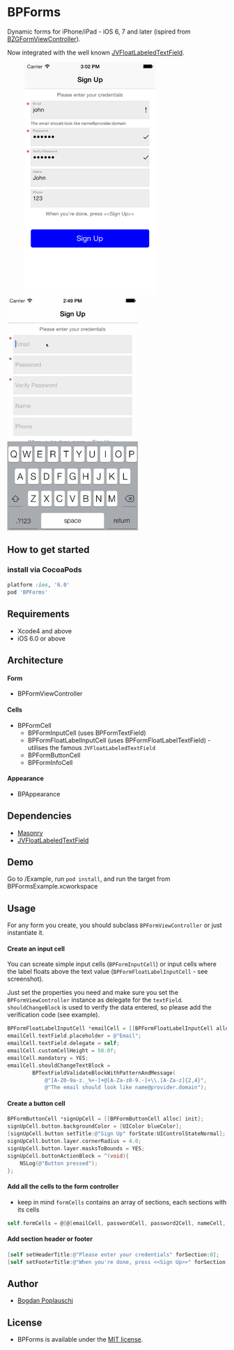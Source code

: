 BPForms
=======

Dynamic forms for iPhone/iPad - iOS 6, 7 and later (ispired from [BZGFormViewController](https://github.com/benzguo/BZGFormViewController)).

Now integrated with the well known [JVFloatLabeledTextField](https://github.com/jverdi/JVFloatLabeledTextField).

<p align="left" >
  <img src="BPForms.jpeg" title="BPForms demo image" float=left width=300 hspace=40>
  <img src="BPForms.gif" title="BPForms demo" float=right width=300>
</p>

## How to get started

### install via CocoaPods
```ruby
platform :ios, '6.0'
pod 'BPForms'
```

## Requirements

- Xcode4 and above
- iOS 6.0 or above

## Architecture

#### Form
- BPFormViewController

#### Cells
- BPFormCell
  - BPFormInputCell (uses BPFormTextField)
  - BPFormFloatLabelInputCell (uses BPFormFloatLabelTextField) - utilises the famous `JVFloatLabeledTextField`
  - BPFormButtonCell
  - BPFormInfoCell

#### Appearance
- BPAppearance

## Dependencies
- [Masonry](https://github.com/cloudkite/Masonry)
- [JVFloatLabeledTextField](https://github.com/jverdi/JVFloatLabeledTextField)

## Demo

Go to /Example, run ```pod install```, and run the target from BPFormsExample.xcworkspace

## Usage

For any form you create, you should subclass ```BPFormViewController``` or just instantiate it.

#### Create an input cell

You can screate simple input cells (`BPFormInputCell`) or input cells where the label floats above the text value (`BPFormFloatLabelInputCell` - see screenshot).

Just set the properties you need and make sure you set the ```BPFormViewController``` instance as delegate for the ```textField```.
```shouldChangeBlock``` is used to verify the data entered, so please add the verification code (see example).

```objectivec
BPFormFloatLabelInputCell *emailCell = [[BPFormFloatLabelInputCell alloc] init];
emailCell.textField.placeholder = @"Email";
emailCell.textField.delegate = self;
emailCell.customCellHeight = 50.0f;
emailCell.mandatory = YES;
emailCell.shouldChangeTextBlock =
        BPTextFieldValidateBlockWithPatternAndMessage(
            @"[A-Z0-9a-z._%+-]+@[A-Za-z0-9.-]+\\.[A-Za-z]{2,4}",
            @"The email should look like name@provider.domain");
```

#### Create a button cell

```objectivec
BPFormButtonCell *signUpCell = [[BPFormButtonCell alloc] init];
signUpCell.button.backgroundColor = [UIColor blueColor];
[signUpCell.button setTitle:@"Sign Up" forState:UIControlStateNormal];
signUpCell.button.layer.cornerRadius = 4.0;
signUpCell.button.layer.masksToBounds = YES;
signUpCell.buttonActionBlock = ^(void){
    NSLog(@"Button pressed");
};
```

#### Add all the cells to the form controller

- keep in mind ```formCells``` contains an array of sections, each sections with its cells

```objectivec
self.formCells = @[@[emailCell, passwordCell, password2Cell, nameCell, phoneCell], @[signUpCell]];
```

#### Add section header or footer

```objectivec
[self setHeaderTitle:@"Please enter your credentials" forSection:0];
[self setFooterTitle:@"When you're done, press <<Sign Up>>" forSection:0];
```

## Author
- [Bogdan Poplauschi](https://github.com/bpoplauschi)

## License
- BPForms is available under the [MIT license](LICENSE).
